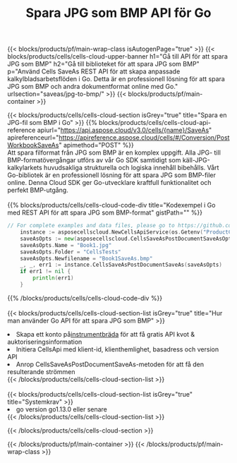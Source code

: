 ﻿---
title:  Spara JPG som BMP API för Go
description:  Använd Aspose.Cells Cloud SDK för Go för att spara JPG-formatfilen som BMP-formatfil.
url: /sv/go/saveas/jpg-to-bmp/
---
{{< blocks/products/pf/main-wrap-class isAutogenPage="true" >}}
{{< blocks/products/cells/cells-cloud-upper-banner h1="Gå till API för att spara JPG som BMP" h2="Gå till biblioteket för att spara JPG som BMP" p="Använd Cells SaveAs REST API för att skapa anpassade kalkylbladsarbetsflöden i Go. Detta är en professionell lösning för att spara JPG som BMP och andra dokumentformat online med Go." urlsection="saveas/jpg-to-bmp/" >}}
{{< blocks/products/pf/main-container >}}

{{< blocks/products/cells/cells-cloud-section isGrey="true" title="Spara en JPG-fil som BMP i Go" >}}
{{% blocks/products/cells/cells-cloud-api-reference apiurl="https://api.aspose.cloud/v3.0/cells/{name}/SaveAs" apireferenceurl="https://apireference.aspose.cloud/cells/#/Conversion/PostWorkbookSaveAs" apimethod="POST" %}}
<br/>
Att spara filformat från JPG som BMP är en komplex uppgift. Alla JPG- till BMP-formatövergångar utförs av vår Go SDK samtidigt som käll-JPG-kalkylarkets huvudsakliga strukturella och logiska innehåll bibehålls. Vårt Go-bibliotek är en professionell lösning för att spara JPG som BMP-filer online. Denna Cloud SDK ger Go-utvecklare kraftfull funktionalitet och perfekt BMP-utgång.
<br/>
<br/>
{{% blocks/products/cells/cells-cloud-code-div title="Kodexempel i Go med REST API för att spara JPG som BMP-format" gistPath="" %}}
  
```go
// For complete examples and data files, please go to https://github.com/aspose-cells-cloud/aspose-cells-cloud-go/
    instance := asposecellscloud.NewCellsApiService(os.Getenv("ProductClientId"), os.Getenv("ProductClientSecret"))
    saveAsOpts := new(asposecellscloud.CellsSaveAsPostDocumentSaveAsOpts)
    saveAsOpts.Name = "Book1.jpg"
    saveAsOpts.Folder = "CellsTests"
    saveAsOpts.Newfilename = "Book1SaveAs.bmp"
    _, _, err1 := instance.CellsSaveAsPostDocumentSaveAs(saveAsOpts)
    if err1 != nil {
	    println(err1)
    }
```
  
{{% /blocks/products/cells/cells-cloud-code-div %}}
<br/>
<br/>
{{< blocks/products/cells/cells-cloud-section-list isGrey="true" title="Hur man använder Go API för att spara JPG som BMP" >}}
<li> Skapa ett konto på<a href="https://dashboard.aspose.cloud/">instrumentbräda</a> för att få gratis API kvot & auktoriseringsinformation</li>
<li>Initiera CellsApi med klient-id, klienthemlighet, basadress och version API</li>
<li>Anrop CellsSaveAsPostDocumentSaveAs-metoden för att få den resulterande strömmen</li>
{{< /blocks/products/cells/cells-cloud-section-list >}}
<br/>
<br/>
{{< blocks/products/cells/cells-cloud-section-list isGrey="true" title="Systemkrav" >}}
<li>go version go1.13.0 eller senare</li>
{{< /blocks/products/cells/cells-cloud-section-list >}}

{{< /blocks/products/cells/cells-cloud-section >}}

{{< /blocks/products/pf/main-container >}}
{{< /blocks/products/pf/main-wrap-class >}}
